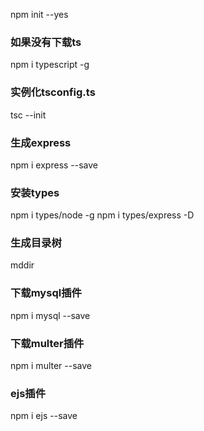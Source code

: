 npm init --yes
### 如果没有下载ts
npm i typescript -g
### 实例化tsconfig.ts
tsc --init

### 生成express
npm i express --save
### 安装types
npm i types/node -g
npm i types/express -D

### 生成目录树
mddir


### 下载mysql插件
npm i mysql --save

### 下载multer插件
npm i multer --save


### ejs插件
npm i ejs --save
